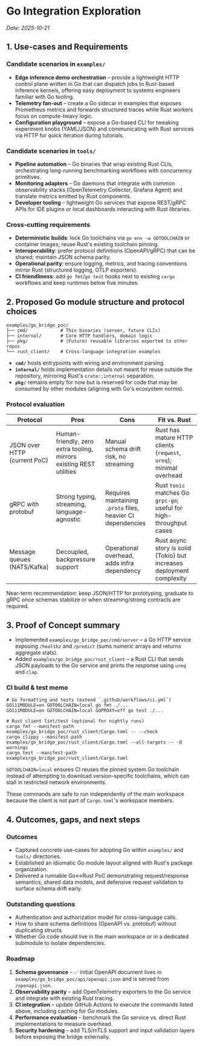 # Go Integration Exploration

_Date: 2025-10-21_

## 1. Use-cases and Requirements

### Candidate scenarios in `examples/`
- **Edge inference demo orchestration** – provide a lightweight HTTP control plane written in Go that can dispatch jobs to Rust-based inference kernels, offering easy deployment to systems engineers familiar with Go tooling.
- **Telemetry fan-out** – create a Go sidecar in examples that exposes Prometheus metrics and forwards structured traces while Rust workers focus on compute-heavy logic.
- **Configuration playground** – expose a Go-based CLI for tweaking experiment knobs (YAML/JSON) and communicating with Rust services via HTTP for quick iteration during tutorials.

### Candidate scenarios in `tools/`
- **Pipeline automation** – Go binaries that wrap existing Rust CLIs, orchestrating long-running benchmarking workflows with concurrency primitives.
- **Monitoring adapters** – Go daemons that integrate with common observability stacks (OpenTelemetry Collector, Grafana Agent) and translate metrics emitted by Rust components.
- **Developer tooling** – lightweight Go services that expose REST/gRPC APIs for IDE plugins or local dashboards interacting with Rust libraries.

### Cross-cutting requirements
- **Deterministic builds**: lock Go toolchains via `go env -w GOTOOLCHAIN` or container images; reuse Rust's existing toolchain pinning.
- **Interoperability**: prefer protocol definitions (OpenAPI/gRPC) that can be shared; maintain JSON schema parity.
- **Operational parity**: ensure logging, metrics, and tracing conventions mirror Rust (structured logging, OTLP exporters).
- **CI friendliness**: add `go fmt`/`go test` hooks next to existing `cargo` workflows and keep runtimes below five minutes.

## 2. Proposed Go module structure and protocol choices

```
examples/go_bridge_poc/
├── cmd/            # Thin binaries (server, future CLIs)
├── internal/       # Core HTTP handlers, domain logic
├── pkg/            # (Future) reusable libraries exported to other repos
└── rust_client/    # Cross-language integration examples
```

- **`cmd/`** hosts entrypoints with wiring and environment parsing.
- **`internal/`** holds implementation details not meant for reuse outside the repository, mirroring Rust's `crate::internal` separation.
- **`pkg/`** remains empty for now but is reserved for code that may be consumed by other modules (aligning with Go's ecosystem norms).

### Protocol evaluation

| Protocol | Pros | Cons | Fit vs. Rust |
| --- | --- | --- | --- |
| JSON over HTTP (current PoC) | Human-friendly, zero extra tooling, mirrors existing REST utilities | Manual schema drift risk, no streaming | Rust has mature HTTP clients (`reqwest`, `ureq`); minimal overhead |
| gRPC with protobuf | Strong typing, streaming, language-agnostic | Requires maintaining `.proto` files, heavier CI dependencies | Rust `tonic` matches Go `grpc-go`; useful for high-throughput cases |
| Message queues (NATS/Kafka) | Decoupled, backpressure support | Operational overhead, adds infra dependency | Rust async story is solid (Tokio) but increases deployment complexity |

Near-term recommendation: keep JSON/HTTP for prototyping, graduate to gRPC once schemas stabilize or when streaming/strong contracts are required.

## 3. Proof of Concept summary

- Implemented `examples/go_bridge_poc/cmd/server` – a Go HTTP service exposing `/healthz` and `/predict` (sums numeric arrays and returns aggregate stats).
- Added `examples/go_bridge_poc/rust_client` – a Rust CLI that sends JSON payloads to the Go service and prints the response using `ureq` and `clap`.

### CI build & test memo

```
# Go formatting and tests (extend `.github/workflows/ci.yml`)
GO111MODULE=on GOTOOLCHAIN=local go fmt ./...
GO111MODULE=on GOTOOLCHAIN=local GOPROXY=off go test ./...

# Rust client lint/test (optional for nightly runs)
cargo fmt --manifest-path examples/go_bridge_poc/rust_client/Cargo.toml -- --check
cargo clippy --manifest-path examples/go_bridge_poc/rust_client/Cargo.toml --all-targets -- -D warnings
cargo test --manifest-path examples/go_bridge_poc/rust_client/Cargo.toml
```

`GOTOOLCHAIN=local` ensures CI reuses the pinned system Go toolchain instead of attempting to download version-specific toolchains, which can stall in restricted network environments.

These commands are safe to run independently of the main workspace because the client is not part of `Cargo.toml`'s workspace members.

## 4. Outcomes, gaps, and next steps

### Outcomes
- Captured concrete use-cases for adopting Go within `examples/` and `tools/` directories.
- Established an idiomatic Go module layout aligned with Rust's package organization.
- Delivered a runnable Go↔Rust PoC demonstrating request/response semantics, shared data models, and defensive request validation to surface schema drift early.

### Outstanding questions
- Authentication and authorization model for cross-language calls.
- How to share schema definitions (OpenAPI vs. protobuf) without duplicating structs.
- Whether Go code should live in the main workspace or in a dedicated submodule to isolate dependencies.

### Roadmap
1. **Schema governance** – ✅ initial OpenAPI document lives in `examples/go_bridge_poc/api/openapi.json` and is served from `/openapi.json`.
2. **Observability parity** – add OpenTelemetry exporters to the Go service and integrate with existing Rust tracing.
3. **CI integration** – update GitHub Actions to execute the commands listed above, including caching for Go modules.
4. **Performance evaluation** – benchmark the Go service vs. direct Rust implementations to measure overhead.
5. **Security hardening** – add TLS/mTLS support and input validation layers before exposing the bridge externally.
